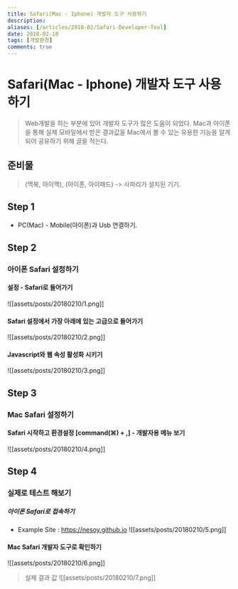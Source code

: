```yaml
---
title: Safari(Mac - Iphone) 개발자 도구 사용하기
description: 
aliases: [/articles/2018-02/Safari-Developer-Tool]
date: 2018-02-10
tags: [개발환경]
comments: true
---
```

# Safari(Mac - Iphone) 개발자 도구 사용하기
> Web개발을 하는 부분에 있어 개발자 도구가 많은 도움이 되었다. Mac과 아이폰을 통해 실제
모바일에서 받은 결과값을 Mac에서 볼 수 있는 유용한 기능을 알게 되어 공유하기 위해 글을 적는다.

## 준비물
> (맥북, 아이맥), (아이폰, 아이패드) -> 사파리가 설치된 기기.

## Step 1
- PC(Mac) - Mobile(아이폰)과 Usb 연결하기.

## Step 2
### 아이폰 Safari 설정하기
#### 설정 - Safari로 들어가기
![[assets/posts/20180210/1.png]]
#### Safari 설정에서 가장 아래에 있는 고급으로 들어가기
![[assets/posts/20180210/2.png]]
#### Javascript와 웹 속성 활성화 시키기
![[assets/posts/20180210/3.png]]

## Step 3
### Mac Safari 설정하기
#### Safari 시작하고 환경설정 [command(⌘) + ,] - 개발자용 메뉴 보기
![[assets/posts/20180210/4.png]]

## Step 4
### 실제로 테스트 해보기
##### 아이폰 Safari로 접속하기
- Example Site : <https://nesoy.github.io>
![[assets/posts/20180210/5.png]]
#### Mac Safari 개발자 도구로 확인하기
![[assets/posts/20180210/6.png]]
> 실제 결과 값
![[assets/posts/20180210/7.png]]
